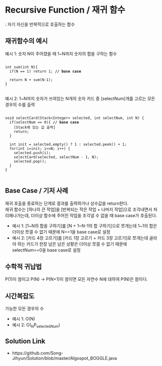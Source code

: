 # Recursive Function / 재귀 함수
: 자기 자신을 반복적으로 호출하는 함수


## 재귀함수의 예시
예시 1: 숫자 N이 주어졌을 때 1~N까지 숫자의 합을 구하는 함수
<pre>
<code>
int sum(int N){
  if(N == 1) return 1; <strong>// base case</strong>
  
  return N + sum(N-1);
}
</code>
</pre>

예시 2: 1~N까지 숫자가 쓰여있는 N개의 숫자 카드 중 [selectNum]개를 고르는 모든 경우의 수를 출력
<pre>
<code>
void selectCard(Stack&ltInteger&gt selected, int selectNum, int N) {
  if(selectNum == 0){ <strong>// base case</strong>
    [Stack에 있는 값 출력]
    return;
  }
  
  int init = selected.empty() ? 1 : selected.peek() + 1;
  for(int i=init; i<=N; i++) {
    selected.push(i);
    selectCard(selected, selectNum - 1, N);
    selected.pop();
  }
}
</code>
</pre>


## Base Case / 기저 사례
재귀 호출을 종료하는 단계로 결과를 출력하거나 상수값을 return한다.<br>
재귀 함수는 [하나의 큰 작업]을 [반복되는 작은 작업 + 나머지 작업]으로 조각내면서 처리해나가는데, 더이상 함수에 주어진 작업을 조각낼 수 없을 때 base case가 호출된다.
<ul>
  <li>예시 1: [1~N의 합을 구하기]를 [N + 1~N-1의 합 구하기]으로 쪼개는데 1~1의 합은 더이상 쪼갤 수 없기 때문에 N==1을 base case로 설정</li>
  <li>예시 2: [카드 4장 고르기]를 [카드 1장 고르기 + 카드 3장 고르기]로 쪼개는데 골라야 하는 카드가 한장 남은 남은 상황은 더이상 쪼갤 수 없기 때문에 selectNum==0을 base case로 설정</li>
</ul>


## 수학적 귀납법
P(1)이 참이고 P(N) -> P(N+1)이 참이면 모든 자연수 N에 대하여 P(N)은 참이다.


## 시간복잡도
가능한 모든 경우의 수
<ul>
  <li>예시 1: O(N)</li>
  <li>예시 2: O(<sub>N</sub>P<sub>selectedNum</sub>)</li>
</ul>


## Solution Link
<ul>
  <li>https://github.com/Song-Jihyun/Solution/blob/master/Algospot_BOGGLE.java</li>
</ul>
